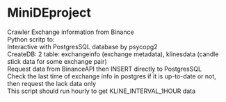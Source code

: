 # MiniDEproject
Crawler Exchange information from Binance  
Python scritp to:  
  Interactive with PostgresSQL database by psycopg2  
  CreateDB: 2 table: exchangeinfo (exchange metadata), klinesdata (candle stick data for some exchange pair)  
  Request data from BinanceAPI then INSERT directly to PostgresSQL  
  Check the last time of exchange info in postgres if it is up-to-date or not, then request the lack data only  
  This script should run hourly to get KLINE_INTERVAL_1HOUR data   
